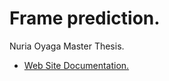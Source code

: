 # Frame prediction.

Nuria Oyaga Master Thesis.

- [Web Site Documentation.](https://roboticslaburjc.github.io/2017-tfm-nuria-oyaga/logbook/)
